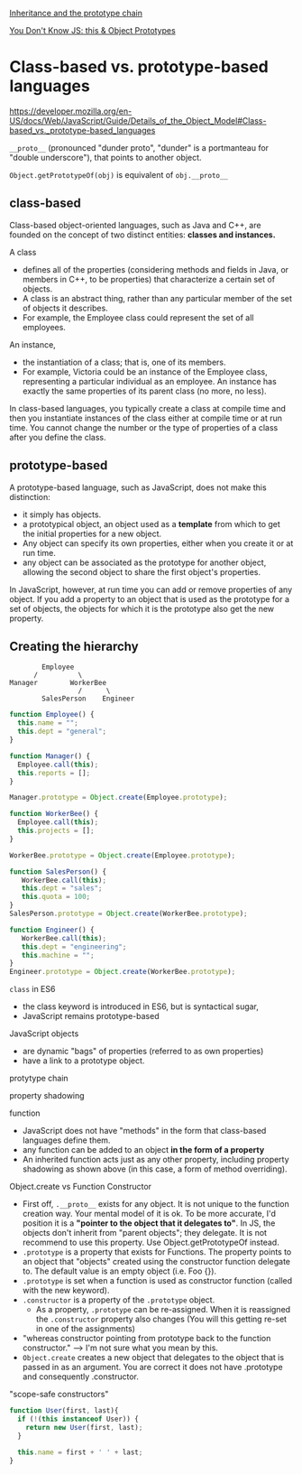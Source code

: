 [Inheritance and the prototype chain](https://developer.mozilla.org/en-US/docs/Web/JavaScript/Inheritance_and_the_prototype_chain)

[You Don't Know JS: this & Object Prototypes](https://github.com/getify/You-Dont-Know-JS/blob/master/this%20&%20object%20prototypes/README.md#you-dont-know-js-this--object-prototypes)

# Class-based vs. prototype-based languages

https://developer.mozilla.org/en-US/docs/Web/JavaScript/Guide/Details_of_the_Object_Model#Class-based_vs._prototype-based_languages

`__proto__`
(pronounced "dunder proto", "dunder" is a portmanteau for "double underscore"), that points to another object. 

`Object.getPrototypeOf(obj)` is equivalent of `obj.__proto__`


## class-based 

Class-based object-oriented languages, such as Java and C++, are founded on the concept of two distinct entities: **classes and instances.**

A class 
- defines all of the properties (considering methods and fields in Java, or members in C++, to be properties) that characterize a certain set of objects. 
- A class is an abstract thing, rather than any particular member of the set of objects it describes. 
- For example, the Employee class could represent the set of all employees.

An instance, 
- the instantiation of a class; that is, one of its members. 
- For example, Victoria could be an instance of the Employee class, representing a particular individual as an employee. An instance has exactly the same properties of its parent class (no more, no less).

In class-based languages, you typically create a class at compile time and then you instantiate instances of the class either at compile time or at run time. You cannot change the number or the type of properties of a class after you define the class.

## prototype-based

A prototype-based language, such as JavaScript, does not make this distinction: 
- it simply has objects. 
- a prototypical object, an object used as a **template** from which to get the initial properties for a new object. 
- Any object can specify its own properties, either when you create it or at run time.
- any object can be associated as the prototype for another object, allowing the second object to share the first object's properties.

In JavaScript, however, at run time you can add or remove properties of any object. If you add a property to an object that is used as the prototype for a set of objects, the objects for which it is the prototype also get the new property.


## Creating the hierarchy
```
        Employee
      /          \
Manager        WorkerBee
                 /      \
        SalesPerson    Engineer
```

```js
function Employee() {
  this.name = "";
  this.dept = "general";
}

function Manager() {
  Employee.call(this);
  this.reports = [];
}

Manager.prototype = Object.create(Employee.prototype);

function WorkerBee() {
  Employee.call(this);
  this.projects = [];
}

WorkerBee.prototype = Object.create(Employee.prototype);

function SalesPerson() {
   WorkerBee.call(this);
   this.dept = "sales";
   this.quota = 100;
}
SalesPerson.prototype = Object.create(WorkerBee.prototype);

function Engineer() {
   WorkerBee.call(this);
   this.dept = "engineering";
   this.machine = "";
}
Engineer.prototype = Object.create(WorkerBee.prototype);

```




`class` in ES6
- the class keyword is introduced in ES6, but is syntactical sugar, 
- JavaScript remains prototype-based


JavaScript objects 
- are dynamic "bags" of properties (referred to as own properties)
- have a link to a prototype object. 

protytype chain


property shadowing


function
- JavaScript does not have "methods" in the form that class-based languages define them.
- any function can be added to an object **in the form of a property**
- An inherited function acts just as any other property, including property shadowing as shown above (in this case, a form of method overriding).


Object.create vs Function Constructor

- First off, `.__proto__` exists for any object. It is not unique to the function creation way. Your mental model of it is ok. To be more accurate, I'd position it is a **"pointer to the object that it delegates to"**. In JS, the objects don't inherit from "parent objects"; they delegate. It is not recommend to use this property. Use Object.getPrototypeOf instead.
- `.prototype` is a property that exists for Functions. The property points to an object that "objects" created using the constructor function delegate to. The default value is an empty object (i.e. Foo {}).
- `.prototype` is set when a function is used as constructor function (called with the new keyword).
- `.constructor` is a property of the `.prototype` object.
  - As a property, `.prototype` can be re-assigned. When it is reassigned the `.constructor` property also changes (You will this getting re-set in one of the assignments)
- "whereas constructor pointing from prototype back to the function constructor." --> I'm not sure what you mean by this.
- `Object.create` creates a new object that delegates to the object that is passed in as an argument. You are correct it does not have .prototype and consequently .constructor.


"scope-safe constructors"

```js
function User(first, last){
  if (!(this instanceof User)) {
    return new User(first, last);
  }

  this.name = first + ' ' + last;
}
```
